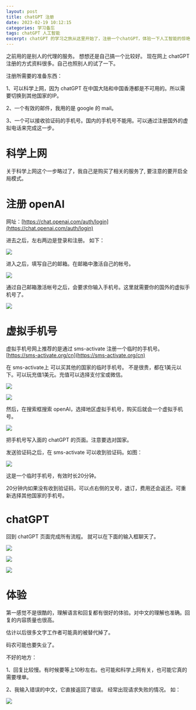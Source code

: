 ```yaml
---
layout: post
title: chatGPT 注册
date: 2023-02-19 10:12:15
categories: 学习备忘  
tags: chatGPT 人工智能
excerpt: chatGPT 的学习之旅从这里开始了，注册一个chatGPT，体验一下人工智能的惊艳
---
```


之前用的是别人的代理的服务。 想想还是自己搞一个比较好。 现在网上 chatGPT 注册的方式资料很多。自己也照别人的试了一下。

注册所需要的准备东西：

1、可以科学上网，因为 chatGPT 在中国大陆和中国香港都是不可用的。所以需要切换到其他国家的IP。  

2、一个有效的邮件，我用的是 google 的 mail。

3、一个可以接收验证码的手机号。国内的手机号不能用。可以通过注册国外的虚拟电话来完成这一步。 

# 科学上网

关于科学上网这个一步略过了，我自己是购买了相关的服务了, 要注意的要开启全局模式。

# 注册 openAI

网址：[https://chat.openai.com/auth/login](https://chat.openai.com/auth/login)

进去之后，左右两边是登录和注册。 如下：

![](/assets/chatGPT/chatGPT-signup-2023-02-20-18-40-44.png)

进入之后，填写自己的邮箱。在邮箱中激活自己的帐号。 

![](/assets/chatGPT/chatGPT-signup-2023-02-20-18-48-50.png)

通过自己邮箱激活帐号之后，会要求你输入手机号。这里就需要你的国外的虚拟手机号了。 

![](/assets/chatGPT/chatGPT-signup-2023-02-20-18-55-06.png)

# 虚拟手机号

虚拟手机号网上推荐的是通过 sms-activate 注册一个临时的手机号。  [https://sms-activate.org/cn](https://sms-activate.org/cn) 

在 sms-activate上 可以买其他的国家的临时手机号。 不是很贵，都在1美元以下。可以玩充值1美元。充值可以选择支付宝或微信。

![](/assets/chatGPT/chatGPT-signup-2023-02-20-16-16-30.png)

![](/assets/chatGPT/chatGPT-2023-02-20-19-09-41.png)

然后，在搜索框搜索 openAI，选择地区虚拟手机号，购买后就会一个虚拟手机号。

![](/assets/chatGPT/chatGPT-signup-2023-02-20-19-09-41.png)

把手机号写入面的 chatGPT 的页面。注意要选对国家。 

发送验证码之后，在 sms-activate 可以收到验证码。如图：

![](/assets/chatGPT/chatGPT-signup-2023-02-20-16-10-17.png)

这是一个临时手机号，有效时长20分钟。

20分钟内如果没有收到验证码，可以点右侧的叉号，退订，费用还会返还。可重新选择其他国家的手机号。

# chatGPT 

回到 chatGPT 页面完成所有流程。 就可以在下面的输入框聊天了。

![](/assets/chatGPT/chatGPT-signup-2023-02-20-19-16-24.png)

![](/assets/chatGPT/chatGPT-signup-2023-02-20-19-54-17.png)

![](/assets/chatGPT/chatGPT-signup-2023-02-20-20-04-21.png)

# 体验

第一感觉不是很酷的，理解语言和回复都有很好的体验。对中文的理解也准确。回复的内容质量也很高。 

估计以后很多文字工作者可能真的被替代掉了。

码农可能也要失业了。 

不好的地方：

1、回复比较慢。有时候要等上10秒左右。也可能和科学上网有关，也可能它真的需要埋单。 

2、我输入错误的中文，它直接返回了错误。 经常出现请求失败的情况。 如：

![](/assets/chatGPT/chatGPT-signup-2023-02-20_20-11-06.png)










